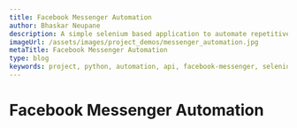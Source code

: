 ```yaml
---
title: Facebook Messenger Automation
author: Bhaskar Neupane
description: A simple selenium based application to automate repetitive tasks in Facebook Messenger. It have many features like scheduling a message on Facebook, easy login, repeat messages, automatic reply and many more.
imageUrl: /assets/images/project_demos/messenger_automation.jpg
metaTitle: Facebook Messenger Automation
type: blog
keywords: project, python, automation, api, facebook-messenger, selenium
---
```

# Facebook Messenger Automation